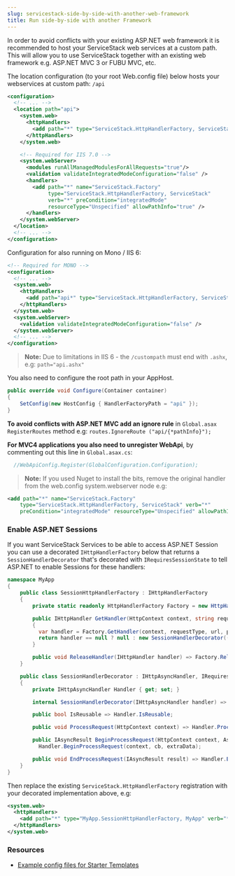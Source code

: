 ```yaml
---
slug: servicestack-side-by-side-with-another-web-framework
title: Run side-by-side with another Framework
---
```


In order to avoid conflicts with your existing ASP.NET web framework it is recommended to host your ServiceStack web services at a custom path.
This will allow you to use ServiceStack together with an existing web framework e.g. ASP.NET MVC 3 or FUBU MVC, etc.

The location configuration (to your root Web.config file) below hosts your webservices at custom path: `/api`

```xml
<configuration>
  <!-- ... --> 
  <location path="api">
    <system.web>
      <httpHandlers>
        <add path="*" type="ServiceStack.HttpHandlerFactory, ServiceStack" verb="*"/>
      </httpHandlers>
    </system.web>

    <!-- Required for IIS 7.0 -->
    <system.webServer>
      <modules runAllManagedModulesForAllRequests="true"/>
      <validation validateIntegratedModeConfiguration="false" />
      <handlers>
        <add path="*" name="ServiceStack.Factory" 
             type="ServiceStack.HttpHandlerFactory, ServiceStack" 
             verb="*" preCondition="integratedMode" 
             resourceType="Unspecified" allowPathInfo="true" />
      </handlers>
    </system.webServer>
  </location>
  <!-- ... --> 
</configuration>
```

Configuration for also running on Mono / IIS 6:

```xml
<!-- Required for MONO -->
<configuration>
  <!-- ... --> 
  <system.web>
    <httpHandlers>
      <add path="api*" type="ServiceStack.HttpHandlerFactory, ServiceStack" verb="*"/>
    </httpHandlers>
  </system.web>
  <system.webServer>
    <validation validateIntegratedModeConfiguration="false" />
  </system.webServer>
  <!-- ... --> 
</configuration>
```

> **Note:** Due to limitations in IIS 6 - the `/custompath` must end with `.ashx`, e.g: `path="api.ashx"`

You also need to configure the root path in your AppHost.

```csharp
public override void Configure(Container container)
{
    SetConfig(new HostConfig { HandlerFactoryPath = "api" });
}
```

**To avoid conflicts with ASP.NET MVC add an ignore rule** in `Global.asax RegisterRoutes` method e.g: `routes.IgnoreRoute ("api/{*pathInfo}");`

**For MVC4 applications you also need to unregister WebApi**, by commenting out this line in `Global.asax.cs`:

```csharp
  //WebApiConfig.Register(GlobalConfiguration.Configuration);
```

> **Note:** If you used Nuget to install the bits, remove the original handler from the web.config system.webserver node e.g: 

```xml
<add path="*" name="ServiceStack.Factory"
    type="ServiceStack.HttpHandlerFactory, ServiceStack" verb="*" 
    preCondition="integratedMode" resourceType="Unspecified" allowPathInfo="true" />
```

### Enable ASP.NET Sessions

If you want ServiceStack Services to be able to access ASP.NET Session you can use a decorated `IHttpHandlerFactory` below
that returns a `SessionHandlerDecorator` that's decorated with `IRequiresSessionState` to tell ASP.NET to enable Sessions for these handlers:

```csharp
namespace MyApp
{
    public class SessionHttpHandlerFactory : IHttpHandlerFactory
    {
        private static readonly HttpHandlerFactory Factory = new HttpHandlerFactory();

        public IHttpHandler GetHandler(HttpContext context, string requestType, string url, string pathTranslated)
        {
          var handler = Factory.GetHandler(context, requestType, url, pathTranslated);
          return handler == null ? null : new SessionHandlerDecorator((IHttpAsyncHandler)handler);
        }

        public void ReleaseHandler(IHttpHandler handler) => Factory.ReleaseHandler(handler);
    }

    public class SessionHandlerDecorator : IHttpAsyncHandler, IRequiresSessionState
    {
        private IHttpAsyncHandler Handler { get; set; }

        internal SessionHandlerDecorator(IHttpAsyncHandler handler) => Handler = handler;

        public bool IsReusable => Handler.IsReusable;

        public void ProcessRequest(HttpContext context) => Handler.ProcessRequest(context);

        public IAsyncResult BeginProcessRequest(HttpContext context, AsyncCallback cb, object extraData) => 
          Handler.BeginProcessRequest(context, cb, extraData);

        public void EndProcessRequest(IAsyncResult result) => Handler.EndProcessRequest(result);
    }
}
```

Then replace the existing `ServiceStack.HttpHandlerFactory` registration with your decorated implementation above, e.g:

```xml
<system.web>
  <httpHandlers>
    <add path="*" type="MyApp.SessionHttpHandlerFactory, MyApp" verb="*"/>
  </httpHandlers>
</system.web>
```

### Resources

* [Example config files for Starter Templates](https://github.com/ServiceStackApps/LiveDemos#starter-templates)
